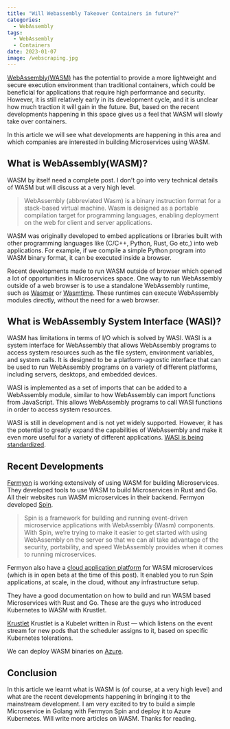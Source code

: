```yaml
---
title: "Will Webassembly Takeover Containers in future?"
categories:
  - WebAssembly
tags:
  - WebAssembly
  - Containers
date: 2023-01-07
image: /webscraping.jpg
---
```

[WebAssembly(WASM)](https://webassembly.org/) has the potential to provide a more lightweight and secure execution environment than traditional containers, which could be beneficial for applications that require high performance and security. However, it is still relatively early in its development cycle, and it is unclear how much traction it will gain in the future. But, based on the recent developments happening in this space gives us a feel that WASM will slowly take over containers.

In this article we will see what developments are happening in this area and which companies are interested in building Microservices using WASM.

## What is WebAssembly(WASM)?
WASM by itself need a complete post. I don't go into very technical details of WASM but will discuss at a very high level.

> WebAssembly (abbreviated Wasm) is a binary instruction format for a stack-based virtual machine. Wasm is designed as a portable compilation target for programming languages, enabling deployment on the web for client and server applications.

WASM was originally developed to embed applications or libraries built with other programming languages like (C/C++, Python, Rust, Go etc,) into web applications. For example, if we compile a simple Python program into WASM binary format, it can be executed inside a browser.

Recent developments made to run WASM outside of browser which opened a lot of opportunities in Microservices space. One way to run WebAssembly outside of a web browser is to use a standalone WebAssembly runtime, such as [Wasmer](https://wasmer.io/) or [Wasmtime](https://wasmtime.dev/). These runtimes can execute WebAssembly modules directly, without the need for a web browser.

## What is WebAssembly System Interface (WASI)?
WASM has limitations in terms of I/O which is solved by WASI. WASI is a system interface for WebAssembly that allows WebAssembly programs to access system resources such as the file system, environment variables, and system calls. It is designed to be a platform-agnostic interface that can be used to run WebAssembly programs on a variety of different platforms, including servers, desktops, and embedded devices.

WASI is implemented as a set of imports that can be added to a WebAssembly module, similar to how WebAssembly can import functions from JavaScript. This allows WebAssembly programs to call WASI functions in order to access system resources.

WASI is still in development and is not yet widely supported. However, it has the potential to greatly expand the capabilities of WebAssembly and make it even more useful for a variety of different applications. [WASI is being standardized](https://hacks.mozilla.org/2019/03/standardizing-wasi-a-webassembly-system-interface/). 

## Recent Developments
[Fermyon](https://www.fermyon.com/about) is working extensively of using WASM for building Microservices. They developed tools to use WASM to build Microservices in Rust and Go. All their websites run WASM microservices in their backend. Fermyon developed [Spin](https://developer.fermyon.com/spin/index).

> Spin is a framework for building and running event-driven microservice applications with WebAssembly (Wasm) components. With Spin, we’re trying to make it easier to get started with using WebAssembly on the server so that we can all take advantage of the security, portability, and speed WebAssembly provides when it comes to running microservices.

Fermyon also have a [cloud application platform](https://developer.fermyon.com/cloud/index) for WASM microservices (which is in open beta at the time of this post). It enabled you to run Spin applications, at scale, in the cloud, without any infrastructure setup. 

They have a good documentation on how to build and run WASM based Microservices with Rust and Go. These are the guys who introduced Kubernetes to WASM with Krustlet.

[Krustlet](https://krustlet.dev/) Krustlet is a Kubelet written in Rust — which listens on the event stream for new pods that the scheduler assigns to it, based on specific Kubernetes tolerations.

We can deploy WASM binaries on [Azure](https://www.infoworld.com/article/3681853/azure-kubernetes-doubles-down-on-webassembly.html).

## Conclusion
In this article we learnt what is WASM is (of course, at a very high level) and what are the recent developments happening in bringing it to the mainstream development. I am very excited to try to build a simple Microservice in Golang with Fermyon Spin and deploy it to Azure Kubernetes. Will write more articles on WASM. Thanks for reading.